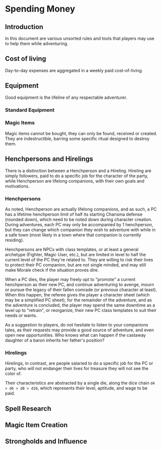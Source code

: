 # Spending Money

## Introduction

In this document are various unsorted rules and tools that players may use to help them while adventuring.

## Cost of living

Day-to-day expenses are aggregated in a weekly paid cost-of-living.

## Equipment

Good equipment is the lifeline of any respectable adventurer.

### Standard Equipment

### Magic Items

Magic items cannot be bought, they can only be found, received or created. They are indestructible, barring some specific ritual designed to destroy them.

## Henchpersons and Hirelings

There is a distinction between a Henchperson and a Hireling. Hireling are simply followers, paid to do a specific job for the character of the party, while Henchperson are lifelong companions, with their own goals and motivations.

### Henchpersons

As noted, Henchperson are actually lifelong companions, and as such, a PC has a lifetime henchperson limit of half its starting Charisma defense (rounded down), which need to be noted down during character creation. During adventures, each PC may only be accompanied by 1 henchperson, but they can change which companion they wish to adventure with while in a safe town (most likely in a town where that companion is currently residing).

Henchpersons are NPCs with class templates, or at least a general archetype (Fighter, Magic User, etc.), but are limited in level to half the current level of the PC they're related to. They are willing to risk their lives to protect their PC companion, but are not single minded, and may still make Morale check if the situation proves dire.

When a PC dies, the player may freely opt to "promote" a current henchperson as their new PC, and continue adventuring to avenge, mourn or pursue the legacy of their fallen comrade (or previous character at least). When this happen, the referee gives the player a character sheet (which may be a simplified PC sheet), for the remainder of the adventure, and as the adventure is concluded, the player may spend the same downtime as a level up to "retrain", or reorganize, their new PC class templates to suit their needs or wants.

As a suggestion to players, do not hesitate to listen to your companions tales, as their requests may provide a good source of adventure, and even open new opportunities. Who knows what can happen if the castaway daughter of a baron inherits her father's position?

### Hirelings

Hirelings, in contrast, are people salaried to do a specific job for the PC or party, who will not endanger their lives for treasure they will not see the color of.

Their characteristics are abstracted by a single die, along the dice chain `d4 > d6 > d8 > d10`, which represents their level, aptitude, and wage to be paid.

## Spell Research

## Magic Item Creation

## Strongholds and Influence
